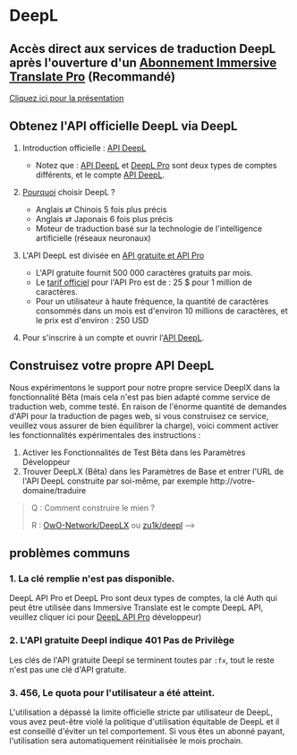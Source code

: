 # DeepL

## Accès direct aux services de traduction DeepL après l'ouverture d'un [Abonnement Immersive Translate Pro](https://immersivetranslate.com/en/pricing/) (Recommandé)

[Cliquez ici pour la présentation](https://immersivetranslate.com/en/pricing/)

## Obtenez l'API officielle DeepL via DeepL

1. Introduction officielle : [API DeepL](https://www.deepl.com/en/pro#developer)

   - Notez que : [API DeepL](https://www.deepl.com/en/pro#developer) et [DeepL Pro](https://www.deepl.com/pro) sont deux types de comptes différents, et le compte [API DeepL](https://www.deepl.com/en/pro/select-country#developer).

2. [Pourquoi](https://www.deepl.com/en/whydeepl) choisir DeepL ?

   - Anglais ⇄ Chinois 5 fois plus précis
   - Anglais ⇄ Japonais 6 fois plus précis
   - Moteur de traduction basé sur la technologie de l'intelligence artificielle (réseaux neuronaux)

3. L'API DeepL est divisée en [API gratuite et API Pro](https://www.deepl.com/en/pro#developer)

   - L'API gratuite fournit 500 000 caractères gratuits par mois.
   - Le [tarif officiel](https://www.deepl.com/en/pro#developer) pour l'API Pro est de : 25 $ pour 1 million de caractères.
   - Pour un utilisateur à haute fréquence, la quantité de caractères consommés dans un mois est d'environ 10 millions de caractères, et le prix est d'environ : 250 USD

4. Pour s'inscrire à un compte et ouvrir l'[API DeepL](https://www.deepl.com/en/pro#developer).

## Construisez votre propre API DeepL

Nous expérimentons le support pour notre propre service DeeplX dans la fonctionnalité Bêta (mais cela n'est pas bien adapté comme service de traduction web, comme testé. En raison de l'énorme quantité de demandes d'API pour la traduction de pages web, si vous construisez ce service, veuillez vous assurer de bien équilibrer la charge), voici comment activer les fonctionnalités expérimentales des instructions :

1. Activer les Fonctionnalités de Test Bêta dans les Paramètres Développeur
2. Trouver DeepLX (Bêta) dans les Paramètres de Base et entrer l'URL de l'API DeepL construite par soi-même, par exemple http\://votre-domaine/traduire

> Q : Comment construire le mien ?
>
> R : [OwO-Network/DeepLX](https://github.com/OwO-Network/DeepLX#setup-on-immersive-translate) ou [zu1k/deepl](https://github.com/KyleChoy/zotero-pdf-translate/blob/CustomDeepL/README.md) -->

## problèmes communs

### 1. La clé remplie n'est pas disponible.

DeepL API Pro et DeepL Pro sont deux types de comptes, la clé Auth qui peut être utilisée dans Immersive Translate est le compte DeepL API, veuillez cliquer ici pour [DeepL API Pro](https://www.deepl.com/en/pro/select-country#) développeur)

### 2. L'API gratuite Deepl indique 401 Pas de Privilège

Les clés de l'API gratuite Deepl se terminent toutes par `:fx`, tout le reste n'est pas une clé d'API gratuite.

### 3. 456, Le quota pour l'utilisateur a été atteint.

L'utilisation a dépassé la limite officielle stricte par utilisateur de DeepL, vous avez peut-être violé la politique d'utilisation équitable de DeepL et il est conseillé d'éviter un tel comportement. Si vous êtes un abonné payant, l'utilisation sera automatiquement réinitialisée le mois prochain.
